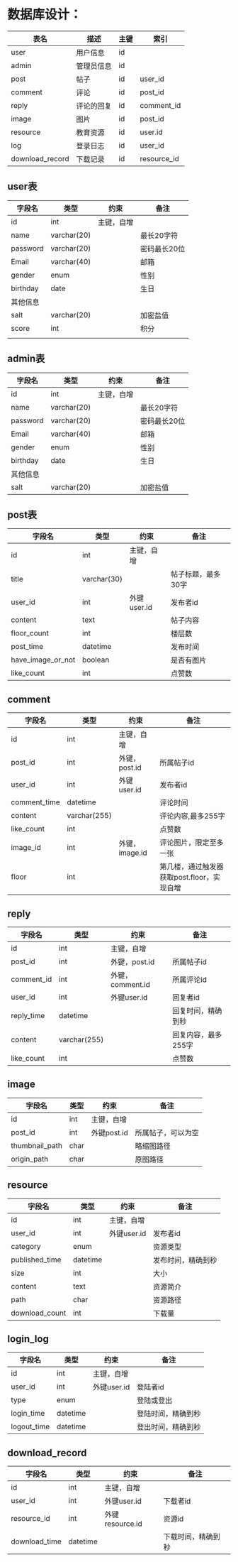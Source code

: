 

# 数据库设计：

| 表名            | 描述       | 主键 | 索引        |
| --------------- | ---------- | ---- | ----------- |
| user            | 用户信息   | id   |             |
| admin           | 管理员信息 | id   |             |
| post            | 帖子       | id   | user_id     |
| comment         | 评论       | id   | post_id     |
| reply           | 评论的回复 | id   | comment_id  |
| image           | 图片       | id   | post_id     |
| resource        | 教育资源   | id   | user.id     |
| log             | 登录日志   | id   | user_id     |
| download_record | 下载记录   | id   | resource_id |

## user表

| 字段名   | 类型        | 约束       | 备注         |
| -------- | ----------- | ---------- | ------------ |
| id       | int         | 主键，自增 |              |
| name     | varchar(20) |            | 最长20字符   |
| password | varchar(20) |            | 密码最长20位 |
| Email    | varchar(40) |            | 邮箱         |
| gender   | enum        |            | 性别         |
| birthday | date        |            | 生日         |
| 其他信息 |             |            |              |
| salt     | varchar(20) |            | 加密盐值     |
| score    | int         |            | 积分         |
|          |             |            |              |

## admin表

| 字段名   | 类型        | 约束       | 备注         |
| -------- | ----------- | ---------- | ------------ |
| id       | int         | 主键，自增 |              |
| name     | varchar(20) |            | 最长20字符   |
| password | varchar(20) |            | 密码最长20位 |
| Email    | varchar(40) |            | 邮箱         |
| gender   | enum        |            | 性别         |
| birthday | date        |            | 生日         |
| 其他信息 |             |            |              |
| salt     | varchar(20) |            | 加密盐值     |

## post表

| 字段名            | 类型        | 约束        | 备注               |
| ----------------- | ----------- | ----------- | ------------------ |
| id                | int         | 主键，自增  |                    |
| title             | varchar(30) |             | 帖子标题，最多30字 |
| user_id           | int         | 外键user.id | 发布者id           |
| content           | text        |             | 帖子内容           |
| floor_count       | int         |             | 楼层数             |
| post_time         | datetime    |             | 发布时间           |
| have_image_or_not | boolean     |             | 是否有图片         |
| like_count        | int         |             | 点赞数             |

## comment

| 字段名       | 类型         | 约束           | 备注                                       |
| ------------ | ------------ | -------------- | ------------------------------------------ |
| id           | int          | 主键，自增     |                                            |
| post_id      | int          | 外键，post.id  | 所属帖子id                                 |
| user_id      | int          | 外键user.id    | 发布者id                                   |
| comment_time | datetime     |                | 评论时间                                   |
| content      | varchar(255) |                | 评论内容,最多255字                         |
| like_count   | int          |                | 点赞数                                     |
| image_id     | int          | 外键，image.id | 评论图片，限定至多一张                     |
| floor        | int          |                | 第几楼，通过触发器获取post.floor，实现自增 |

## reply

| 字段名     | 类型         | 约束             | 备注                |
| ---------- | ------------ | ---------------- | ------------------- |
| id         | int          | 主键，自增       |                     |
| post_id    | int          | 外键，post.id    | 所属帖子id          |
| comment_id | int          | 外键，comment.id | 所属评论id          |
| user_id    | int          | 外键user.id      | 回复者id            |
| reply_time | datetime     |                  | 回复时间，精确到秒  |
| content    | varchar(255) |                  | 回复内容，最多255字 |
| like_count | int          |                  | 点赞数              |

## image

| 字段名         | 类型 | 约束        | 备注               |
| -------------- | ---- | ----------- | ------------------ |
| id             | int  | 主键，自增  |                    |
| post_id        | int  | 外键post.id | 所属帖子，可以为空 |
| thumbnail_path | char |             | 略缩图路径         |
| origin_path    | char |             | 原图路径           |

## resource

| 字段名         | 类型     | 约束        | 备注               |
| -------------- | -------- | ----------- | ------------------ |
| id             | int      | 主键，自增  |                    |
| user_id        | int      | 外键user.id | 发布者id           |
| category       | enum     |             | 资源类型           |
| published_time | datetime |             | 发布时间，精确到秒 |
| size           | int      |             | 大小               |
| content        | text     |             | 资源简介           |
| path           | char     |             | 资源路径           |
| download_count | int      |             | 下载量             |

## login_log

| 字段名      | 类型     | 约束        | 备注               |
| ----------- | -------- | ----------- | ------------------ |
| id          | int      | 主键，自增  |                    |
| user_id     | int      | 外键user.id | 登陆者id           |
| type        | enum     |             | 登陆或登出         |
| login_time  | datetime |             | 登陆时间，精确到秒 |
| logout_time | datetime |             | 登出时间，精确到秒 |

## download_record

| 字段名        | 类型     | 约束            | 备注               |
| ------------- | -------- | --------------- | ------------------ |
| id            | int      | 主键，自增      |                    |
| user_id       | int      | 外键user.id     | 下载者id           |
| resource_id   | int      | 外键resource.id | 资源id             |
| download_time | datetime |                 | 下载时间，精确到秒 |

